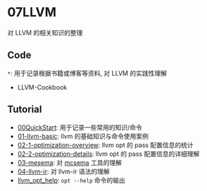 # 07LLVM

对 LLVM 的相关知识的整理

## Code

`*`: 用于记录根据书籍或博客等资料, 对 LLVM 的实践性理解
- LLVM-Cookbook

## Tutorial

- [00QuickStart](tutorial\00QuickStart.md): 用于记录一些常用的知识/命令
- [01-llvm-basic](tutorial\01-llvm-basic.md): llvm 的基础知识与命令使用案例
- [02-1-optimization-overview](tutorial\02-1-optimization-overview.md): llvm opt 的 pass 配置信息的统计
- [02-2-optimization-details](tutorial\02-1-optimization-overview.md): llvm opt 的 pass 配置信息的详细理解
- [03-mesema](tutorial\03-mesema.md): 对 [mcsema]() 工具的理解
- [04-llvm-ir](tutorial\04-llvm-ir.md): 对 llvm-ir 语法的理解
- [llvm_opt_help](tutorial\llvm_opt_help.txt): `opt --help` 命令的输出